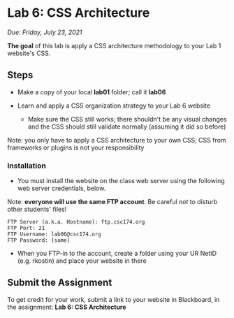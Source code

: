 # Lab 6: CSS Architecture

*Due: Friday, July 23, 2021* 

**The goal** of this lab is apply a CSS architecture methodology to your Lab 1 website's CSS.

## Steps

- Make a copy of your local **lab01** folder; call it **lab06**

- Learn and apply a CSS organization strategy to your Lab 6 website
  - Make sure the CSS still works; there shouldn't be any visual changes and the CSS should still validate normally (assuming it did so before)

Note: you only have to apply a CSS architecture to your own CSS; CSS from frameworks or plugins is not your responsibility

### Installation

- You must install the website on the class web server using the following web server credentials, below.

Note: **everyone will use the same FTP account**. Be careful *not* to disturb other students' files!

```
FTP Server (a.k.a. Hostname): ftp.csc174.org
FTP Port: 21
FTP Username: lab06@csc174.org
FTP Password: [same]
```

- When you FTP-in to the account, create a folder using your UR NetID (e.g. rkostin) and place your website in there

## Submit the Assignment

To get credit for your work, submit a link to your website in Blackboard, in the assignment: **Lab 6: CSS Architecture**

